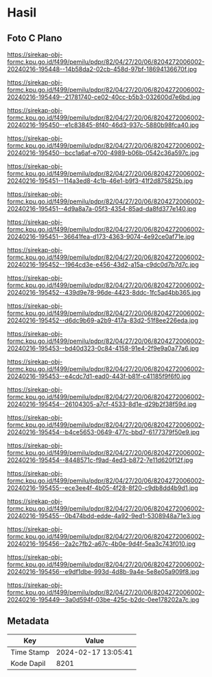 # Hasil

## Foto C Plano

https://sirekap-obj-formc.kpu.go.id/f499/pemilu/pdpr/82/04/27/20/06/8204272006002-20240216-195448--14b58da2-02cb-458d-97bf-18694136670f.jpg

https://sirekap-obj-formc.kpu.go.id/f499/pemilu/pdpr/82/04/27/20/06/8204272006002-20240216-195449--21781740-ce02-40cc-b5b3-032600d7e6bd.jpg

https://sirekap-obj-formc.kpu.go.id/f499/pemilu/pdpr/82/04/27/20/06/8204272006002-20240216-195450--e1c83845-8f40-46d3-937c-5880b98fca40.jpg

https://sirekap-obj-formc.kpu.go.id/f499/pemilu/pdpr/82/04/27/20/06/8204272006002-20240216-195450--bcc1a6af-e700-4989-b06b-0542c36a597c.jpg

https://sirekap-obj-formc.kpu.go.id/f499/pemilu/pdpr/82/04/27/20/06/8204272006002-20240216-195451--114a3ed8-4c1b-46e1-b9f3-41f2d875825b.jpg

https://sirekap-obj-formc.kpu.go.id/f499/pemilu/pdpr/82/04/27/20/06/8204272006002-20240216-195451--4d9a8a7a-05f3-4354-85ad-da8fd377e140.jpg

https://sirekap-obj-formc.kpu.go.id/f499/pemilu/pdpr/82/04/27/20/06/8204272006002-20240216-195451--36641fea-d173-4363-9074-4e92ce0af71e.jpg

https://sirekap-obj-formc.kpu.go.id/f499/pemilu/pdpr/82/04/27/20/06/8204272006002-20240216-195452--1964cd3e-e456-43d2-a15a-c9dc0d7b7d7c.jpg

https://sirekap-obj-formc.kpu.go.id/f499/pemilu/pdpr/82/04/27/20/06/8204272006002-20240216-195452--439d9e78-96de-4423-8ddc-1fc5ad4bb365.jpg

https://sirekap-obj-formc.kpu.go.id/f499/pemilu/pdpr/82/04/27/20/06/8204272006002-20240216-195452--d6dc9b69-a2b9-417a-83d2-51f8ee226eda.jpg

https://sirekap-obj-formc.kpu.go.id/f499/pemilu/pdpr/82/04/27/20/06/8204272006002-20240216-195453--bd40d323-0c84-4158-91e4-2f9e9a0a77a6.jpg

https://sirekap-obj-formc.kpu.go.id/f499/pemilu/pdpr/82/04/27/20/06/8204272006002-20240216-195453--e4cdc7d1-ead0-443f-b81f-c41185f9f6f0.jpg

https://sirekap-obj-formc.kpu.go.id/f499/pemilu/pdpr/82/04/27/20/06/8204272006002-20240216-195454--26104305-a7cf-4533-8d1e-d29b2f38f59d.jpg

https://sirekap-obj-formc.kpu.go.id/f499/pemilu/pdpr/82/04/27/20/06/8204272006002-20240216-195454--b4ce5653-0649-477c-bbd7-6177379f50e9.jpg

https://sirekap-obj-formc.kpu.go.id/f499/pemilu/pdpr/82/04/27/20/06/8204272006002-20240216-195454--8448571c-f9ad-4ed3-b872-7e11d620f12f.jpg

https://sirekap-obj-formc.kpu.go.id/f499/pemilu/pdpr/82/04/27/20/06/8204272006002-20240216-195455--ece3ee4f-4b05-4f28-8f20-c9db8dd4b9d1.jpg

https://sirekap-obj-formc.kpu.go.id/f499/pemilu/pdpr/82/04/27/20/06/8204272006002-20240216-195455--0b474bdd-edde-4a92-9ed1-5308948a71e3.jpg

https://sirekap-obj-formc.kpu.go.id/f499/pemilu/pdpr/82/04/27/20/06/8204272006002-20240216-195456--2a2c7fb2-a67c-4b0e-9d4f-5ea3c743f010.jpg

https://sirekap-obj-formc.kpu.go.id/f499/pemilu/pdpr/82/04/27/20/06/8204272006002-20240216-195456--e9df1dbe-993d-4d8b-9a4e-5e8e05a909f8.jpg

https://sirekap-obj-formc.kpu.go.id/f499/pemilu/pdpr/82/04/27/20/06/8204272006002-20240216-195449--3a0d594f-03be-425c-b2dc-0ee178202a7c.jpg


## Metadata

| Key        | Value               |
| ---------- | ------------------- |
| Time Stamp | 2024-02-17 13:05:41 |
| Kode Dapil | 8201                |



